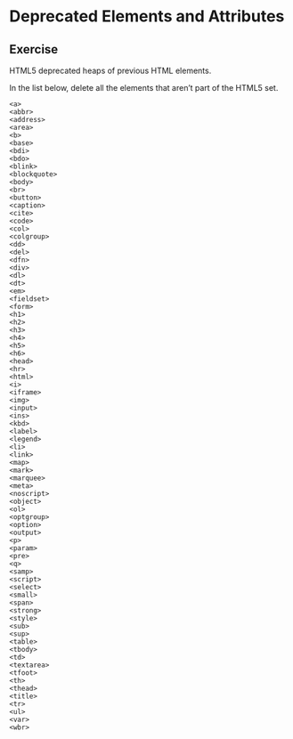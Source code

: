 # Deprecated Elements and Attributes

## Exercise

HTML5 deprecated heaps of previous HTML elements.

In the list below, delete all the elements that aren’t part of the HTML5 set.

```
<a>
<abbr>
<address>
<area>
<b>
<base>
<bdi>
<bdo>
<blink>
<blockquote>
<body>
<br>
<button>
<caption>
<cite>
<code>
<col>
<colgroup>
<dd>
<del>
<dfn>
<div>
<dl>
<dt>
<em>
<fieldset>
<form>
<h1>
<h2>
<h3>
<h4>
<h5>
<h6>
<head>
<hr>
<html>
<i>
<iframe>
<img>
<input>
<ins>
<kbd>
<label>
<legend>
<li>
<link>
<map>
<mark>
<marquee>
<meta>
<noscript>
<object>
<ol>
<optgroup>
<option>
<output>
<p>
<param>
<pre>
<q>
<samp>
<script>
<select>
<small>
<span>
<strong>
<style>
<sub>
<sup>
<table>
<tbody>
<td>
<textarea>
<tfoot>
<th>
<thead>
<title>
<tr>
<ul>
<var>
<wbr>
```
